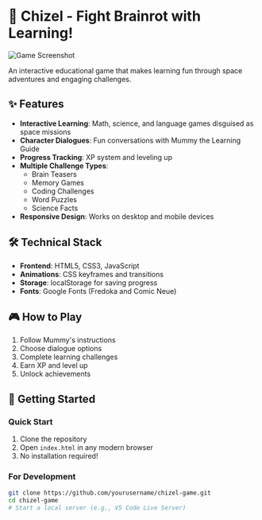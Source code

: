# 🚀 Chizel - Fight Brainrot with Learning!

![Game Screenshot](/assets/screenshot.png) *<!-- Add a screenshot if available -->*

An interactive educational game that makes learning fun through space adventures and engaging challenges.

## ✨ Features

- **Interactive Learning**: Math, science, and language games disguised as space missions
- **Character Dialogues**: Fun conversations with Mummy the Learning Guide
- **Progress Tracking**: XP system and leveling up
- **Multiple Challenge Types**:
  - Brain Teasers
  - Memory Games  
  - Coding Challenges
  - Word Puzzles
  - Science Facts
- **Responsive Design**: Works on desktop and mobile devices

## 🛠️ Technical Stack

- **Frontend**: HTML5, CSS3, JavaScript
- **Animations**: CSS keyframes and transitions
- **Storage**: localStorage for saving progress
- **Fonts**: Google Fonts (Fredoka and Comic Neue)

## 🎮 How to Play

1. Follow Mummy's instructions
2. Choose dialogue options
3. Complete learning challenges
4. Earn XP and level up
5. Unlock achievements

## 🚀 Getting Started

### Quick Start
1. Clone the repository
2. Open `index.html` in any modern browser
3. No installation required!

### For Development
```bash
git clone https://github.com/yourusername/chizel-game.git
cd chizel-game
# Start a local server (e.g., VS Code Live Server)

